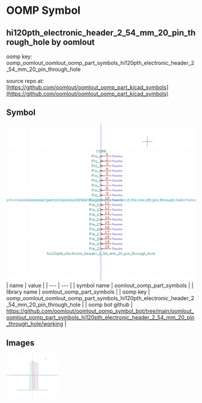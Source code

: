 # OOMP Symbol  
## hi120pth_electronic_header_2_54_mm_20_pin_through_hole  by oomlout  
  
oomp key: oomp_oomlout_oomlout_oomp_part_symbols_hi120pth_electronic_header_2_54_mm_20_pin_through_hole  
  
source repo at: [https://github.com/oomlout/oomlout_oomp_part_kicad_symbols](https://github.com/oomlout/oomlout_oomp_part_kicad_symbols)  
## Symbol  
  
[![working.png](working_600.png)](working.png)  
| name | value | 
| --- | --- | 
| symbol name | oomlout_oomp_part_symbols | 
| library name | oomlout_oomp_part_symbols | 
| oomp key | oomp_oomlout_oomlout_oomp_part_symbols_hi120pth_electronic_header_2_54_mm_20_pin_through_hole | 
| oomp bot github | https://github.com/oomlout/oomlout_oomp_symbol_bot/tree/main/oomlout_oomlout_oomp_part_symbols_hi120pth_electronic_header_2_54_mm_20_pin_through_hole/working | 
## Images  
  
[![working.png](working_140.png)](working.png)  

